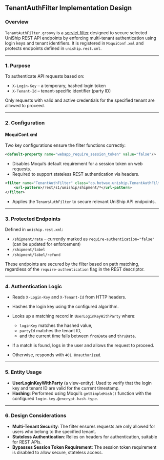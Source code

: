 ## TenantAuthFilter Implementation Design

### Overview

`TenantAuthFilter.groovy` is a [servlet filter](https://www.oracle.com/java/technologies/filters.html) designed to secure selected UniShip REST API endpoints by enforcing multi-tenant authentication using login keys and tenant identifiers. It is registered in `MoquiConf.xml` and protects endpoints defined in `uniship.rest.xml`.

---

### 1. Purpose

To authenticate API requests based on:

* `X-Login-Key` – a temporary, hashed login token
* `X-Tenant-Id` – tenant-specific identifier (party ID)

Only requests with valid and active credentials for the specified tenant are allowed to proceed.

---

### 2. Configuration

#### MoquiConf.xml

Two key configurations ensure the filter functions correctly:

```xml
<default-property name="webapp_require_session_token" value="false"/>
```

* Disables Moqui’s default requirement for a session token on web requests.
* Required to support stateless REST authentication via headers.

```xml
<filter name="TenantAuthFilter" class="co.hotwax.uniship.TenantAuthFilter" async-supported="true">
    <url-pattern>/rest/s1/uniship/shipment/*</url-pattern>
</filter>
```

* Applies the `TenantAuthFilter` to secure relevant UniShip API endpoints.

---

### 3. Protected Endpoints

Defined in `uniship.rest.xml`:

* `/shipment/rate` – currently marked as `require-authentication="false"` (can be updated for enforcement)
* `/shipment/label`
* `/shipment/label/refund`

These endpoints are secured by the filter based on path matching, regardless of the `require-authentication` flag in the REST descriptor.

---

### 4. Authentication Logic

* Reads `X-Login-Key` and `X-Tenant-Id` from HTTP headers.
* Hashes the login key using the configured algorithm.
* Looks up a matching record in `UserLoginKeyWithParty` where:

  * `loginKey` matches the hashed value,
  * `partyId` matches the tenant ID,
  * and the current time falls between `fromDate` and `thruDate`.
* If a match is found, logs in the user and allows the request to proceed.
* Otherwise, responds with `401 Unauthorized`.

---

### 5. Entity Usage

* **UserLoginKeyWithParty** (a view-entity): Used to verify that the login key and tenant ID are valid for the current timestamp.
* **Hashing**: Performed using Moqui’s `getSimpleHash()` function with the configured `login-key.@encrypt-hash-type`.

---

### 6. Design Considerations

* **Multi-Tenant Security**: The filter ensures requests are only allowed for users who belong to the specified tenant.
* **Stateless Authentication**: Relies on headers for authentication, suitable for REST APIs.
* **Bypasses Session Token Requirement**: The session token requirement is disabled to allow secure, stateless access.
